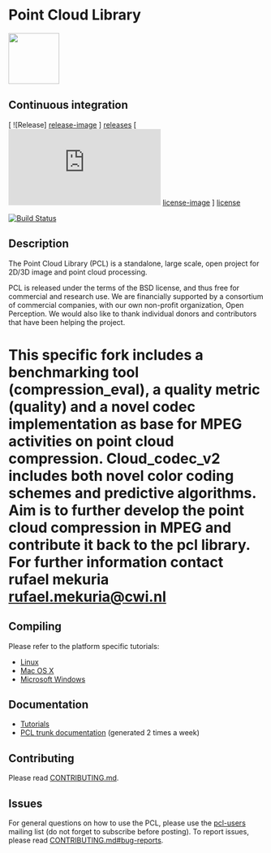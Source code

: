 # Point Cloud Library

<img src="http://ns50.pointclouds.org/assets/images/contents/logos/pcl/pcl_horz_large_pos.png" align="center" height="100">

Continuous integration
----------------------
[ ![Release] [release-image] ] [releases]
[ ![License] [license-image] ] [license]

[release-image]: https://img.shields.io/badge/release-1.8.0-green.svg?style=flat
[releases]: https://github.com/PointCloudLibrary/pcl/releases

[license-image]: https://img.shields.io/badge/license-BSD-green.svg?style=flat
[license]: https://github.com/PointCloudLibrary/pcl/blob/master/LICENSE.txt

[![Build Status](https://travis-ci.org/PointCloudLibrary/pcl.svg?branch=master)](https://travis-ci.org/PointCloudLibrary/pcl)

Description
-----------
The Point Cloud Library (PCL) is a standalone, large scale, open project for 2D/3D image and point cloud processing.

PCL is released under the terms of the BSD license, and thus free for commercial and research use. We are financially supported by a consortium of commercial companies, with our own non-profit organization, Open Perception. We would also like to thank individual donors and contributors that have been helping the project.

This specific fork includes a benchmarking tool (compression_eval), a quality metric (quality) and a novel codec implementation as base for MPEG activities on point cloud compression.
Cloud_codec_v2 includes both novel color coding schemes and predictive algorithms.
Aim is to further develop the point cloud compression in MPEG and contribute it back to the pcl library. 
For further information contact rufael mekuria rufael.mekuria@cwi.nl
=======
Compiling
---------
Please refer to the platform specific tutorials:
 - [Linux](http://www.pointclouds.org/documentation/tutorials/compiling_pcl_posix.php)
 - [Mac OS X](http://www.pointclouds.org/documentation/tutorials/compiling_pcl_macosx.php)
 - [Microsoft Windows](http://www.pointclouds.org/documentation/tutorials/compiling_pcl_windows.php)

Documentation
-------------
- [Tutorials](http://www.pointclouds.org/documentation/tutorials/)
- [PCL trunk documentation](http://docs.pointclouds.org/trunk/) (generated 2 times a week)

Contributing
------------
Please read [CONTRIBUTING.md](https://github.com/PointCloudLibrary/pcl/blob/master/CONTRIBUTING.md).

Issues
------
For general questions on how to use the PCL, please use the [pcl-users](http://www.pcl-users.org/) mailing list (do not forget to subscribe before posting).
To report issues, please read [CONTRIBUTING.md#bug-reports](https://github.com/PointCloudLibrary/pcl/blob/master/CONTRIBUTING.md#bug-reports).
